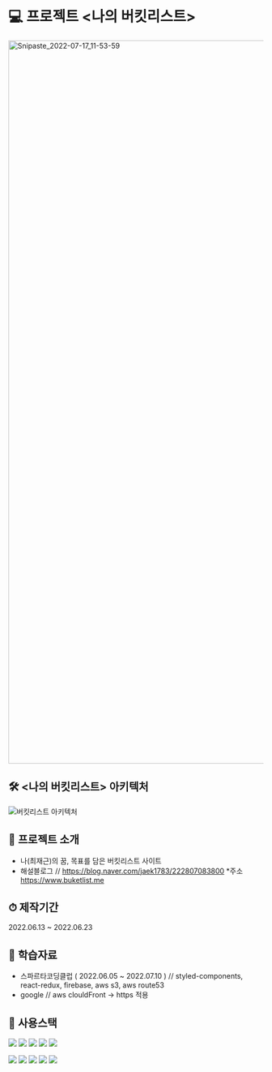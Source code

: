 # 💻 프로젝트 <나의 버킷리스트>
<img width="1426" alt="Snipaste_2022-07-17_11-53-59" src="https://user-images.githubusercontent.com/73649967/179434998-0c398095-008a-4034-976b-7c0196872bae.png">

## 🛠 <나의 버킷리스트> 아키텍처
![버킷리스트 아키텍처](https://user-images.githubusercontent.com/73649967/179435714-32454277-3e48-4818-bd82-6fe19151572f.png)

## 📑 프로젝트 소개
* 나(최재근)의 꿈, 목표를 담은 버킷리스트 사이트
* 해설블로그 // https://blog.naver.com/jaek1783/222807083800
*주소 https://www.buketlist.me

## ⏱ 제작기간
2022.06.13 ~ 2022.06.23
## 📘 학습자료
* 스파르타코딩클럽 ( 2022.06.05 ~ 2022.07.10 ) // styled-components, react-redux, firebase, aws s3, aws route53
* google // aws clouldFront -> https 적용

## 🔑 사용스택
<img src="https://img.shields.io/badge/React-61DAFB?style=flat-square&logo=React&logoColor=white"/> <img src="https://img.shields.io/badge/styled-components-DB7093?style=flat-square&logo=styled-components&logoColor=white"/>
<img src="https://img.shields.io/badge/Redux-764ABC?style=flat-square&logo=Redux&logoColor=white"/>
<img src="https://img.shields.io/badge/Firebase-FFCA28?style=flat-square&logo=firebase&logoColor=white"/>
<img src="https://img.shields.io/badge/GitHub-181717?style=flat-square&logo=GitHub&logoColor=white"/>


<img src="https://img.shields.io/badge/Amazon AWS-232F3E?style=flat-square&logo=Amazon AWS&logoColor=white"/> <img src="https://img.shields.io/badge/Amazon S3-569A31?style=flat-square&logo=Amazon S3&logoColor=white"/>
<img src="https://img.shields.io/badge/Amazon ClouldFront-FF9900?style=flat-square&logo=Amazon EC2&logoColor=white"/>
<img src="https://img.shields.io/badge/Amazon Route 53-CA4245?style=flat-square&logo=Amazon EC2&logoColor=white"/>
<img src="https://img.shields.io/badge/HTTPS-006600?style=flat-square"/>

